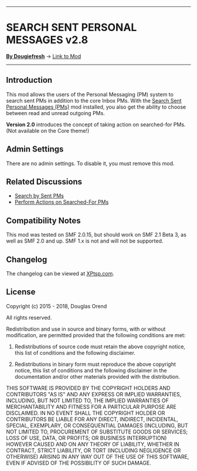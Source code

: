 ------

# SEARCH SENT PERSONAL MESSAGES v2.8

[**By Dougiefresh**](http://www.simplemachines.org/community/index.php?action=profile;u=253913) -> [Link to Mod](http://custom.simplemachines.org/mods/index.php?mod=3888)

------

## Introduction
This mod allows the users of the Personal Messaging (PM) system to search sent PMs in addition to the core Inbox PMs.  With the [Search Sent Personal Messages (PMs)](http://custom.simplemachines.org/mods/index.php?mod=3888) mod installed, you also get the ability to choose between read and unread outgoing PMs.

**Version 2.0** introduces the concept of taking action on searched-for PMs.  (Not available on the Core theme!)

## Admin Settings
There are no admin settings.  To disable it, you must remove this mod.

## Related Discussions

- [Search by Sent PMs](http://www.simplemachines.org/community/index.php?topic=498600)
- [Perform Actions on Searched-For PMs](http://www.simplemachines.org/community/index.php?topic=521508.msg3713864#msg3713864)

## Compatibility Notes
This mod was tested on SMF 2.0.15, but should work on SMF 2.1 Beta 3, as well as SMF 2.0 and up.  SMF 1.x is not and will not be supported.

## Changelog
The changelog can be viewed at [XPtsp.com](http://www.xptsp.com/board/free-modifications/search-sent-pms/?tab=1).

## License
Copyright (c) 2015 - 2018, Douglas Orend

All rights reserved.

Redistribution and use in source and binary forms, with or without modification, are permitted provided that the following conditions are met:

1. Redistributions of source code must retain the above copyright notice, this list of conditions and the following disclaimer.

2. Redistributions in binary form must reproduce the above copyright notice, this list of conditions and the following disclaimer in the documentation and/or other materials provided with the distribution.

THIS SOFTWARE IS PROVIDED BY THE COPYRIGHT HOLDERS AND CONTRIBUTORS "AS IS" AND ANY EXPRESS OR IMPLIED WARRANTIES, INCLUDING, BUT NOT LIMITED TO, THE IMPLIED WARRANTIES OF MERCHANTABILITY AND FITNESS FOR A PARTICULAR PURPOSE ARE DISCLAIMED. IN NO EVENT SHALL THE COPYRIGHT HOLDER OR CONTRIBUTORS BE LIABLE FOR ANY DIRECT, INDIRECT, INCIDENTAL, SPECIAL, EXEMPLARY, OR CONSEQUENTIAL DAMAGES (INCLUDING, BUT NOT LIMITED TO, PROCUREMENT OF SUBSTITUTE GOODS OR SERVICES; LOSS OF USE, DATA, OR PROFITS; OR BUSINESS INTERRUPTION) HOWEVER CAUSED AND ON ANY THEORY OF LIABILITY, WHETHER IN CONTRACT, STRICT LIABILITY, OR TORT (INCLUDING NEGLIGENCE OR OTHERWISE) ARISING IN ANY WAY OUT OF THE USE OF THIS SOFTWARE, EVEN IF ADVISED OF THE POSSIBILITY OF SUCH DAMAGE.
